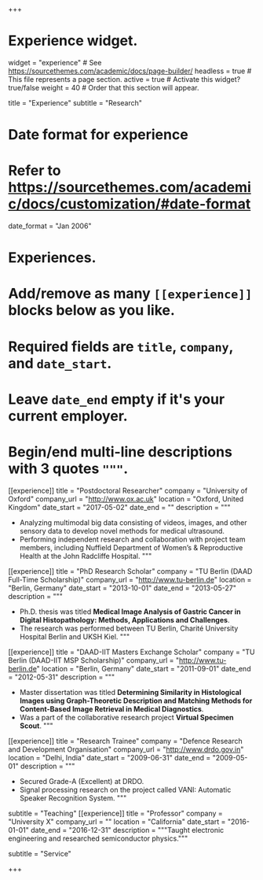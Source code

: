 +++
# Experience widget.
widget = "experience"  # See https://sourcethemes.com/academic/docs/page-builder/
headless = true  # This file represents a page section.
active = true  # Activate this widget? true/false
weight = 40  # Order that this section will appear.

title = "Experience"
subtitle = "Research"

# Date format for experience
#   Refer to https://sourcethemes.com/academic/docs/customization/#date-format
date_format = "Jan 2006"

# Experiences.
#   Add/remove as many `[[experience]]` blocks below as you like.
#   Required fields are `title`, `company`, and `date_start`.
#   Leave `date_end` empty if it's your current employer.
#   Begin/end multi-line descriptions with 3 quotes `"""`.
[[experience]]
  title = "Postdoctoral Researcher"
  company = "University of Oxford"
  company_url = "http://www.ox.ac.uk"
  location = "Oxford, United Kingdom"
  date_start = "2017-05-02"
  date_end = ""
  description = """
  * Analyzing multimodal big data consisting of videos, images, and other sensory data to develop novel methods for medical ultrasound. 
  * Performing independent research and collaboration with project team members, including Nuffield Department of Women’s & Reproductive Health at the John Radcliffe Hospital. 
 """
 
 [[experience]]
  title = "PhD Research Scholar"
  company = "TU Berlin (DAAD Full-Time Scholarship)"
  company_url = "http://www.tu-berlin.de"
  location = "Berlin, Germany"
  date_start = "2013-10-01"
  date_end = "2013-05-27"
  description = """
  * Ph.D. thesis was titled **Medical Image Analysis of Gastric Cancer in Digital Histopathology: Methods, Applications and Challenges**. 
  * The research was performed between TU Berlin, Charité University Hospital Berlin and UKSH Kiel. 
  """
  
   [[experience]]
  title = "DAAD-IIT Masters Exchange Scholar"
  company = "TU Berlin (DAAD-IIT MSP Scholarship)"
  company_url = "http://www.tu-berlin.de"
  location = "Berlin, Germany"
  date_start = "2011-09-01"
  date_end = "2012-05-31"
  description = """
  * Master dissertation was titled **Determining Similarity in Histological Images using Graph-Theoretic Description and Matching Methods for Content-Based Image Retrieval in Medical Diagnostics**.
  * Was a part of the collaborative research project **Virtual Specimen Scout**.
  """

[[experience]]
  title = "Research Trainee"
  company = "Defence Research and Development Organisation"
  company_url = "http://www.drdo.gov.in"
  location = "Delhi, India"
  date_start = "2009-06-31"
  date_end = "2009-05-01"
  description = """
  * Secured Grade-A (Excellent) at DRDO.
  * Signal processing research on the project called VANI: Automatic Speaker Recognition System. 
  """

subtitle = "Teaching"
  [[experience]]
  title = "Professor"
  company = "University X"
  company_url = ""
  location = "California"
  date_start = "2016-01-01"
  date_end = "2016-12-31"
  description = """Taught electronic engineering and researched semiconductor physics."""
 

subtitle = "Service"

+++
